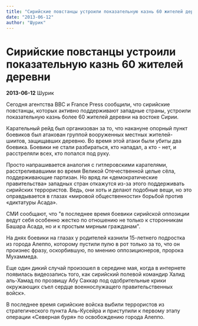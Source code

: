 ```yaml
---
title: "Сирийские повстанцы устроили показательную казнь 60 жителей деревни"
date: "2013-06-12"
author: "Шурик"
---
```


# Сирийские повстанцы устроили показательную казнь 60 жителей деревни

**2013-06-12** Шурик

Сегодня агентства ВВС и France Press сообщили, что сирийские повстанцы, которых активно поддерживают западные страны, устроили показательную казнь более 60 жителей деревни на востоке Сирии.

Карательный рейд был организован за то, что накануне опорный пункт боевиков был атакован группой вооруженных местных жителей-шиитов, защищавших деревню. Во время этой атаки были убиты два боевика. Боевики не стали разбираться, кто нападал, а кто - нет, и расстреляли всех, кто попался под руку.

Просто напрашивается аналогия с гитлеровскими карателями, расстреливавшими во время Великой Отечественной целые сёла, поддерживающие партизан. Но вряд ли «демократические правительства» западных стран откажутся из-за этого поддерживать сирийских террористов. Ведь, они хоть и делают подобные вещи, но это оправдывается в глазах «мировой общественности» борьбой против «диктатуры Асада».

СМИ сообщают, что "в последнее время боевики сирийской оппозиции ведут себя особенно жестко по отношению не только к сторонникам Башара Асада, но и к простым мирным гражданам".

На днях боевики на глазах у родителей казнили 15-летнего подростка из города Алеппо, которому пустили пулю в рот только за то, что он произнес фразу, оскорбившую, по мнению оппозиционеров, пророка Мухаммеда.

Еще один дикий случай произошел в середине мая, когда в интернете появилась видеозапись того, как сирийский полевой командир Халид аль-Хамад по прозвищу Абу Саккар под одобрительные крики окружающих съел сердце военнослужащего правительственных войск».

В последнее время сирийские войска выбили террористов из стратегического пункта Аль-Кусейра и приступили к первому этапу операции «Северная буря» по освобождению города Алеппо.